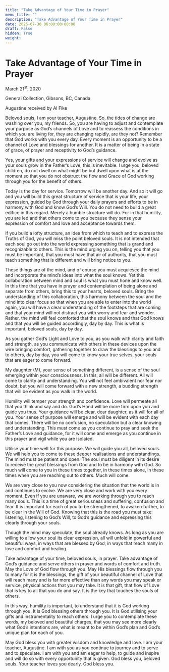 ```yaml
---
title: "Take Advantage of Your Time in Prayer"
menu_title: ""
description: "Take Advantage of Your Time in Prayer"
date: 2025-07-30 06:00:00+00:00
draft: False
hidden: True
weight:
---
```

# Take Advantage of Your Time in Prayer

March 21<sup>st</sup>, 2020

General Collection, Gibsons, BC, Canada

Augustine received by Al Fike

Beloved souls, I am your teacher, Augustine. So, the tides of change are washing over you, my friends. So, you are having to adjust and contemplate your purpose as God’s channels of Love and to reassess the conditions in which you are living for, they are changing rapidly, are they not? Remember that God works with you every day. Every moment is an opportunity to be a channel of Love and blessings for another. It is a matter of being in a state of grace, of prayer and receptivity to God’s guidance.

Yes, your gifts and your expressions of service will change and evolve as your souls grow in the Father’s Love, this is inevitable. I urge you, beloved children, do not dwell on what might be but dwell upon what is at the moment so that you do not obstruct the flow and Grace of God working through you for the benefit of others.

Today is the day for service. Tomorrow will be another day. And so it will go and you will build this great structure of service that is your life, your expression, guided by God through your daily prayers and efforts to be in harmony with God and know God’s Will. You do not need to build a great edifice in this regard. Merely a humble structure will do. For in that humility, you are led and that others come to you because they sense your expression of comfort and love and acceptance towards them.

If you build a lofty structure, an idea from which to teach and to express the Truths of God, you will miss the point beloved souls. It is not intended that each soul go out into the world expressing something that is grand and recognizable to others. This is the mind urging you on, telling you that you must be important, that you must have that air of authority, that you must teach something that is different and will bring notice to you.

These things are of the mind, and of course you must acquiesce the mind and incorporate the mind’s ideas into what the soul knows. Yet this collaboration between mind and soul is what you must hone and know well. In this time that you have in prayer and contemplation of being alone and separate from others, bring this to your hearts, beloved souls. Bring the understanding of this collaboration, this harmony between the soul and the mind into clear focus so that when you are able to enter into the world again, you will have a clear understanding of the footsteps that are coming and that your mind will not distract you with worry and fear and wonder. Rather, the mind will feel comforted that the soul knows and that God knows and that you will be guided accordingly, day by day. This is what is important, beloved souls, day by day.

As you gather God’s Light and Love to you, as you walk with clarity and faith and strength, as you communicate with others in these devices upon the wire bringing comfort, gathering together to draw the blessings to you and to others, day by day, you will come to know your true selves, your souls that are eager to come forward.

My daughter (M), your sense of something different, is a sense of the soul emerging within your consciousness. In this, all will be different. All will come to clarity and understanding. You will not feel ambivalent nor fear nor doubt, but you will come forward with a new strength, a budding strength that will be evident as you walk in the world.

Humility will temper your strength and confidence. Love will permeate all that you think and say and do. God’s Hand will be more firm upon you and guide you thus. Your guidance will be clear, dear daughter, as it will for all of you. Your sense of purpose will emerge and will be evident with each day that comes. There will be no confusion, no speculation but a clear knowing and understanding. This must come as you continue to pray and seek the Father’s Love and guidance, for it will come and emerge as you continue in this prayer and vigil while you are isolated.

Utilise your time well for this purpose. We will guide you all, beloved souls. We will help you to come to these deeper realisations and understandings. The mind must be patient and open. The soul must be diligent in its desire to receive the great blessings from God and to be in harmony with God. So much will come to you in these times together, in these times alone, in these times when you are reaching out to others. Much will come.

We are very close to you now considering the situation that the world is in and continues to evolve. We are very close and work with you every moment. Even if you are unaware, we are working through you to reach many souls. This is a time of great seriousness and suffering, confusion and fear. It is important for each of you to be strengthened, to awaken further, to be clear in the Will of God. Knowing that this is the road you must take: listening, listening to God’s Will, to God’s guidance and expressing this clearly through your souls.

Though the mind may speculate, the soul already knows. As long as you are willing to allow your soul its clear expression, all will unfold in powerful and beautiful ways, in ways that are blessed by God, in ways that reach many in love and comfort and healing.

Take advantage of your time, beloved souls, in prayer. Take advantage of God’s guidance and serve others in prayer and words of comfort and truth. May the Love of God flow through you. May His blessings flow through you to many for it is the blessings, the gift of your beautiful channel of Love that will reach many and is far more effective than any words you may speak or service, physical actions that you may take. It is that gift, that flow of Love that is key to all that you do and say. It is the key that touches the souls of others.

In this way, humility is important, to understand that it is God working through you. It is God blessing others through you. It is God utilising your gifts and instrumentality to reach others. I urge you to contemplate these words, my beloved and beautiful charges, that you may see more clearly what God’s intentions are, what is meant to be within God’s plan and God’s unique plan for each of you.

May God bless you with greater wisdom and knowledge and love. I am your teacher, Augustine. I am with you as you continue to journey and to serve and to speculate. I am with you and am eager to help, to guide and inspire and will do so with every opportunity that is given. God bless you, beloved souls. Your teacher loves you dearly. God bless you.
